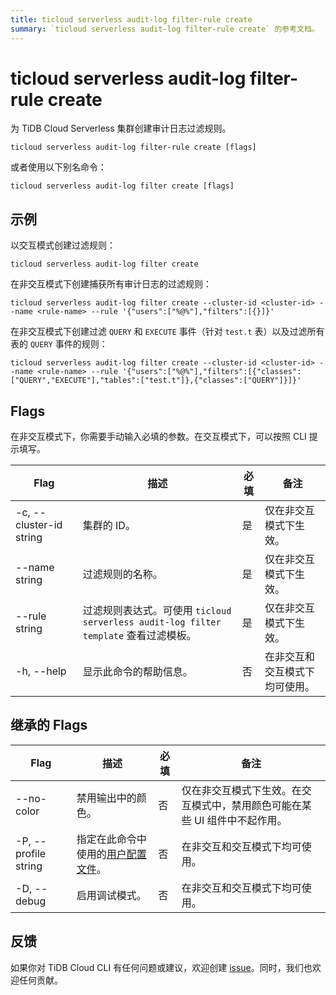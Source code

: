 ```yaml
---
title: ticloud serverless audit-log filter-rule create
summary: `ticloud serverless audit-log filter-rule create` 的参考文档。
---
```


# ticloud serverless audit-log filter-rule create

为 TiDB Cloud Serverless 集群创建审计日志过滤规则。

```shell
ticloud serverless audit-log filter-rule create [flags]
```

或者使用以下别名命令：

```shell
ticloud serverless audit-log filter create [flags]
```

## 示例

以交互模式创建过滤规则：

```shell
ticloud serverless audit-log filter create
```

在非交互模式下创建捕获所有审计日志的过滤规则：

```shell
ticloud serverless audit-log filter create --cluster-id <cluster-id> --name <rule-name> --rule '{"users":["%@%"],"filters":[{}]}'
```

在非交互模式下创建过滤 `QUERY` 和 `EXECUTE` 事件（针对 `test.t` 表）以及过滤所有表的 `QUERY` 事件的规则：

```shell
ticloud serverless audit-log filter create --cluster-id <cluster-id> --name <rule-name> --rule '{"users":["%@%"],"filters":[{"classes":["QUERY","EXECUTE"],"tables":["test.t"]},{"classes":["QUERY"]}]}'
```

## Flags

在非交互模式下，你需要手动输入必填的参数。在交互模式下，可以按照 CLI 提示填写。

| Flag                    | 描述                                                                                                         | 必填 | 备注                                                      |
|-------------------------|--------------------------------------------------------------------------------------------------------------|--------|-----------------------------------------------------------|
| -c, --cluster-id string | 集群的 ID。                                                                                                 | 是     | 仅在非交互模式下生效。                                    |
| --name string           | 过滤规则的名称。                                                                                             | 是     | 仅在非交互模式下生效。                                    |
| --rule string           | 过滤规则表达式。可使用 `ticloud serverless audit-log filter template` 查看过滤模板。                        | 是     | 仅在非交互模式下生效。                                    |
| -h, --help              | 显示此命令的帮助信息。                                                                                       | 否     | 在非交互和交互模式下均可使用。                              |

## 继承的 Flags

| Flag                 | 描述                                                                                                         | 必填 | 备注                                                      |
|----------------------|--------------------------------------------------------------------------------------------------------------|--------|-----------------------------------------------------------|
| --no-color           | 禁用输出中的颜色。                                                                                           | 否     | 仅在非交互模式下生效。在交互模式中，禁用颜色可能在某些 UI 组件中不起作用。 |
| -P, --profile string | 指定在此命令中使用的[用户配置文件](/tidb-cloud/cli-reference.md#user-profile)。                            | 否     | 在非交互和交互模式下均可使用。                              |
| -D, --debug          | 启用调试模式。                                                                                               | 否     | 在非交互和交互模式下均可使用。                              |

## 反馈

如果你对 TiDB Cloud CLI 有任何问题或建议，欢迎创建 [issue](https://github.com/tidbcloud/tidbcloud-cli/issues/new/choose)。同时，我们也欢迎任何贡献。